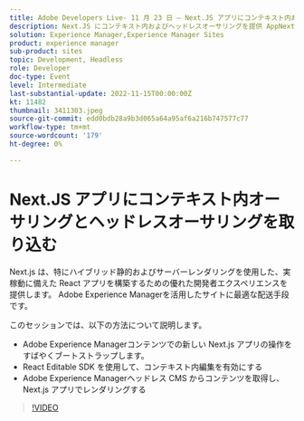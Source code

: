 ```yaml
---
title: Adobe Developers Live- 11 月 23 日 — Next.JS アプリにコンテキスト内およびヘッドレスオーサリングを導入
description: Next.JS にコンテキスト内およびヘッドレスオーサリングを提供 AppNext.js は、特にハイブリッド静的およびサーバーレンダリングを使用した、実稼動に備えた React アプリを構築するための優れた開発者体験を提供します。 Adobe Experience Managerを活用したサイトに最適な配信手段です。このセッションでは、次の方法を示します。Adobe Experience Managerコンテンツでの新しい Next.js アプリの操作 React Editable SDK を使用してコンテキスト内編集を有効にするAdobe Experience Managerヘッドレス CMS からコンテンツを取得し、Next.js アプリでレンダリング
solution: Experience Manager,Experience Manager Sites
product: experience manager
sub-product: sites
topic: Development, Headless
role: Developer
doc-type: Event
level: Intermediate
last-substantial-update: 2022-11-15T00:00:00Z
kt: 11482
thumbnail: 3411303.jpeg
source-git-commit: edd0bdb28a9b3d065a64a95af6a216b747577c77
workflow-type: tm+mt
source-wordcount: '179'
ht-degree: 0%

---
```


# Next.JS アプリにコンテキスト内オーサリングとヘッドレスオーサリングを取り込む

Next.js は、特にハイブリッド静的およびサーバーレンダリングを使用した、実稼動に備えた React アプリを構築するための優れた開発者エクスペリエンスを提供します。 Adobe Experience Managerを活用したサイトに最適な配送手段です。

このセッションでは、以下の方法について説明します。

* Adobe Experience Managerコンテンツでの新しい Next.js アプリの操作をすばやくブートストラップします。
* React Editable SDK を使用して、コンテキスト内編集を有効にする
* Adobe Experience Managerヘッドレス CMS からコンテンツを取得し、Next.js アプリでレンダリングする

>[!VIDEO](https://video.tv.adobe.com/v/3411303/?quality=12&learn=on)
